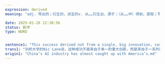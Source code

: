 ```yaml
---
expression: derived
meaning: "adj. 导出的；衍生的，派生的v. 从……衍生出，源于；（从……中）得到，提取；导出"

date: 2025-01-26 22:38:56
status: 新学
type: WORD


sentence1: "This success derived not from a single, big innovation, says Nic Lane of Cambridge University, but from a series of marginal improvements."
trans1: "剑桥大学的Nic Lane说，这种成功不是来自于单一的重大创新，而是来自于一系列的边际改进。"
origin1: "China’s AI industry has almost caught up with America’s.md"
---
```

